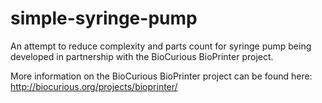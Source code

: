 # simple-syringe-pump
An attempt to reduce complexity and parts count for syringe pump being developed in partnership with the BioCurious BioPrinter project.

More information on the BioCurious BioPrinter project can be found here: http://biocurious.org/projects/bioprinter/


